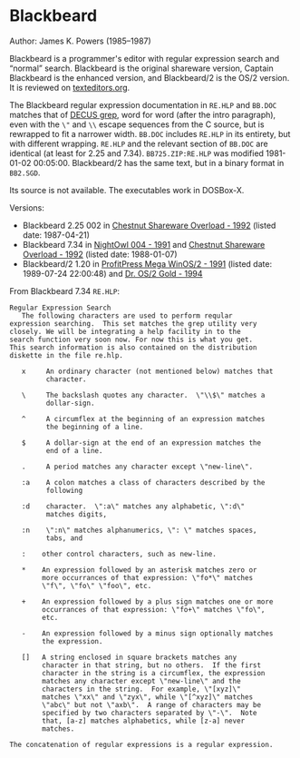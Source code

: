 # Blackbeard

Author: James K. Powers (1985–1987)

Blackbeard is a programmer's editor with regular expression search and “normal”
search. Blackbeard is the original shareware version, Captain Blackbeard is the
enhanced version, and Blackbeard/2 is the OS/2 version. It is reviewed on
[texteditors.org](https://texteditors.org/cgi-bin/wiki.pl?BlackBeard).

The Blackbeard regular expression documentation in `RE.HLP` and `BB.DOC` matches
that of [DECUS grep](../greps/decus.md), word for word (after the intro
paragraph), even with the `\"` and `\\` escape sequences from the C source, but
is rewrapped to fit a narrower width. `BB.DOC` includes `RE.HLP` in its
entirety, but with different wrapping. `RE.HLP` and the relevant section of
`BB.DOC` are identical (at least for 2.25 and 7.34). `BB725.ZIP:RE.HLP` was
modified 1981-01-02 00:05:00. Blackbeard/2 has the same text, but in a binary
format in `BB2.SGD`.

Its source is not available. The executables work in DOSBox-X.

Versions:
- Blackbeard 2.25 002 in [Chestnut Shareware Overload - 1992](http://annex.retroarchive.org/cdrom/chst-swoverload/WP/BB725.ZIP)
  (listed date: 1987-04-21)
- Blackbeard 7.34 in [NightOwl 004 - 1991](http://annex.retroarchive.org/cdrom/nightowl-004/004A/BLACKBRD.ZIP)
  and [Chestnut Shareware Overload - 1992](http://annex.retroarchive.org/cdrom/chst-swoverload/WP/BLACKBRD.ZIP)
  (listed date: 1988-01-07)
- Blackbeard/2 1.20 in [ProfitPress Mega WinOS/2 - 1991](https://archive.org/download/ProfitPress_Mega_WINOS2_Sharewares_Win31_OS2_1991_Eng/ProfitPress-MegaWINOS2-Sharewares-MANUALLY_FIXED_ISO.iso/OS2%2FEDITORS%2FBB2_120.ZIP)
  (listed date: 1989-07-24 22:00:48) and
  [Dr. OS/2 Gold - 1994](https://archive.org/download/dr_os2/dr_os2.zip/dr_os2%2FEDITORS_%2FBB2_120.ZIP)

From Blackbeard 7.34 `RE.HLP`:

```
Regular Expression Search
   The following characters are used to perform reqular
expression searching.  This set matches the grep utility very
closely. We will be integrating a help facility in to the
search function very soon now. For now this is what you get.
This search information is also contained on the distribution
diskette in the file re.hlp.

   x     An ordinary character (not mentioned below) matches that
         character.

   \     The backslash quotes any character.  \"\\$\" matches a
         dollar-sign.

   ^     A circumflex at the beginning of an expression matches
         the beginning of a line.

   $     A dollar-sign at the end of an expression matches the
         end of a line.

   .     A period matches any character except \"new-line\".

   :a    A colon matches a class of characters described by the
         following

   :d    character.  \":a\" matches any alphabetic, \":d\"
         matches digits,

   :n    \":n\" matches alphanumerics, \": \" matches spaces,
         tabs, and

   :    other control characters, such as new-line.

   *    An expression followed by an asterisk matches zero or
        more occurrances of that expression: \"fo*\" matches
        \"f\", \"fo\" \"foo\", etc.

   +    An expression followed by a plus sign matches one or more
        occurrances of that expression: \"fo+\" matches \"fo\",
        etc.

   -    An expression followed by a minus sign optionally matches
        the expression.

   []   A string enclosed in square brackets matches any
        character in that string, but no others.  If the first
        character in the string is a circumflex, the expression
        matches any character except \"new-line\" and the
        characters in the string.  For example, \"[xyz]\"
        matches \"xx\" and \"zyx\", while \"[^xyz]\" matches
        \"abc\" but not \"axb\".  A range of characters may be
        specified by two characters separated by \"-\".  Note
        that, [a-z] matches alphabetics, while [z-a] never
        matches.

The concatenation of regular expressions is a regular expression.
```
